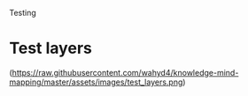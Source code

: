 Testing


# Test layers

(https://raw.githubusercontent.com/wahyd4/knowledge-mind-mapping/master/assets/images/test_layers.png)
